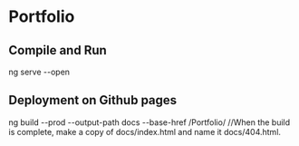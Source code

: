 # Portfolio

## Compile and Run
ng serve --open

## Deployment on Github pages
ng build --prod --output-path docs --base-href /Portfolio/
//When the build is complete, make a copy of docs/index.html and name it docs/404.html.
